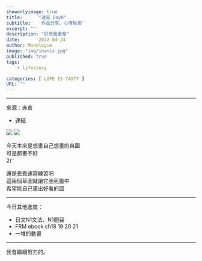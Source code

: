 ```yaml
---
showonlyimage: true
title:      "速寫 Day8"
subtitle:   '作品分享、心情點滴'
excerpt: ""
description: "好想畫畫喔"
date:       2022-04-24
author: Monologue    
image: "img/inanis.jpg"
published: true 
tags:
    - lifestory

categories: [ LIFE IS TASTY ]
URL: ""
---
```

***
來源：赤倉  
* [連結](https://twitter.com/akakura1341)  
  
![](/blog/sketch/d8-1.jpg)
![](/blog/sketch/d8-2.jpg)
  
今天本來是想畫自己想畫的爽圖  
可是都畫不好  
2ㄏ  
  
還是乖乖速寫練習吧  
這兩個草圖就讓它胎死腹中  
希望能自己畫出好看的圖
***
今日其他進度：  
* 日文N1文法、N1題目  
* FRM ebook ch18 19 20 21  
* 一堆的動畫  
  
***
我會繼續努力的。
<!--more-->
